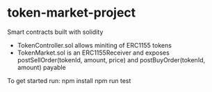 # token-market-project

Smart contracts built with solidity

- TokenController.sol allows miniting of ERC1155 tokens
- TokenMarket.sol is an ERC1155Receiver and exposes postSellOrder(tokenId, amount, price) and postBuyOrder(tokenId, amount) payable

To get started run:
npm install
npm run test
